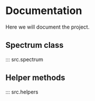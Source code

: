 # Documentation

Here we will document the project.

## Spectrum class
::: src.spectrum

## Helper methods
::: src.helpers
